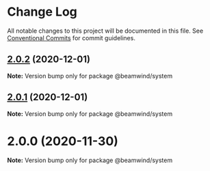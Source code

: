 # Change Log

All notable changes to this project will be documented in this file.
See [Conventional Commits](https://conventionalcommits.org) for commit guidelines.

## [2.0.2](https://github.com/kenoxa/beamwind/compare/@beamwind/system@2.0.1...@beamwind/system@2.0.2) (2020-12-01)

**Note:** Version bump only for package @beamwind/system

## [2.0.1](https://github.com/kenoxa/beamwind/compare/@beamwind/system@2.0.0...@beamwind/system@2.0.1) (2020-12-01)

**Note:** Version bump only for package @beamwind/system

# 2.0.0 (2020-11-30)

**Note:** Version bump only for package @beamwind/system
